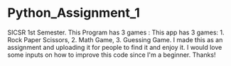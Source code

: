 # Python_Assignment_1
SICSR 1st Semester.
This Program has 3 games : This app has 3 games: 1. Rock Paper Scissors, 2. Math Game, 3. Guessing Game.
I made this as an assignment and uploading it for people to find it and enjoy it.
I would love some inputs on how to improve this code since I'm a beginner.
Thanks!
